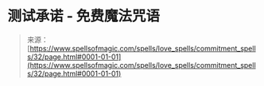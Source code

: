 <!--yml

分类：未分类

日期：2024年06月12日 18:32:49

-->

# 测试承诺 - 免费魔法咒语

> 来源：[https://www.spellsofmagic.com/spells/love_spells/commitment_spells/32/page.html#0001-01-01](https://www.spellsofmagic.com/spells/love_spells/commitment_spells/32/page.html#0001-01-01)
